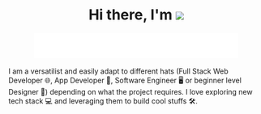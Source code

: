 <div align="center">
   <h1>Hi there, I'm <img src="https://media.giphy.com/media/hvRJCLFzcasrR4ia7z/giphy.gif" width="25px"></h1>   
   <img width="80%" src="./assets/title.svg"> 
</div>

I am a versatilist and easily adapt to different hats (Full Stack Web Developer 🌐, App Developer 📱, Software Engineer 🖥️ or beginner level Designer 🎨) depending on what the project requires. I love exploring new tech stack 💻 and leveraging them to build cool stuffs 🛠️.
